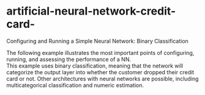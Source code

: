 # artificial-neural-network-credit-card-
Configuring and Running a Simple Neural Network: Binary Classification

The following example illustrates the most important points of configuring, running, and assessing the performance of a NN.  
This example uses binary classification, meaning that the network will categorize the output layer into whether the customer dropped their credit card or not.  Other architectures with neural networks are possible, including multicategorical classification and numeric estimation.
